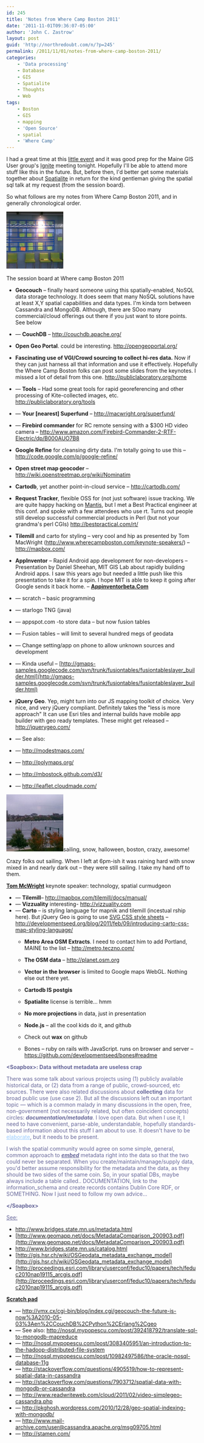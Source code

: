 ```yaml
---
id: 245
title: 'Notes from Where Camp Boston 2011'
date: '2011-11-01T09:36:07-05:00'
author: 'John C. Zastrow'
layout: post
guid: 'http://northredoubt.com/n/?p=245'
permalink: /2011/11/01/notes-from-where-camp-boston-2011/
categories:
    - 'Data processing'
    - Database
    - GIS
    - Spatialite
    - Thoughts
    - Web
tags:
    - Boston
    - GIS
    - mapping
    - 'Open Source'
    - spatial
    - 'Where Camp'
---
```


I had a great time at this [little event](http://www.wherecampboston.com/ "Where Camp Boston 2011") and it was good prep for the Maine GIS User group's [Ignite](http://megug.org/events/ "Maine Ignite Spatial") meeting tonight. Hopefully I'll be able to attend more stuff like this in the future. But, before then, I'd better get some materials together about [Spatialite](http://www.gaia-gis.it/spatialite/ "Spatialite sqlite with spatial") in return for the kind gentleman giving the spatial sql talk at my request (from the session board).

So what follows are my notes from Where Camp Boston 2011, and in generally chronological order.

[![Session board](https://raw.githubusercontent.com/johnzastrow/johnzastrow.github.io/master/assets/uploads/2011/11/IMAG0087-150x150.jpg "IMAG0087")](https://raw.githubusercontent.com/johnzastrow/johnzastrow.github.io/master/assets/uploads/2011/11/IMAG0087.jpg) 

The session board at Where camp Boston 2011

- **Geocouch** – finally heard someone using this spatially-enabled, NoSQL data storage technology. It does seem that many NoSQL solutions have at least X,Y spatial capabilities and data types. I'm kinda torn between Cassandra and MongoDB. Although, there are SOoo many commercial/cloud offerings out there if you just want to store points. See below
- — **CouchDB** – <http://couchdb.apache.org/>
- **Open Geo Portal**. could be interesting. <http://opengeoportal.org/>
- **Fascinating use of VGI/Crowd sourcing to collect hi-res data.** Now if they can just harness all that information and use it effectively. Hopefully the Where Camp Boston folks can post some slides from the keynotes. I missed a lot of detail from this one. <http://publiclaboratory.org/home>
- — **Tools** – Had some great tools for rapid georeferencing and other processing of Kite-collected images, etc. <http://publiclaboratory.org/tools>
- — **Your [nearest] Superfund** – <http://macwright.org/superfund/>
- — **Firebird commander** for RC remote sensing with a $300 HD video camera – <http://www.amazon.com/Firebird-Commander-2-RTF-Electric/dp/B000AUO7B8>

- **Google Refine** for cleansing dirty data. I'm totally going to use this – <http://code.google.com/p/google-refine/>
- **Open street map geocoder** – <http://wiki.openstreetmap.org/wiki/Nominatim>
- **Cartodb**, yet another point-in-cloud service – <http://cartodb.com/>
- **Request Tracker**, flexible OSS for (not just software) issue tracking. We are quite happy hacking on [Mantis](http://mantisbt.org), but I met a Best Practical engineer at this conf. and spoke with a few attendees who use rt. Turns out people still develop successful commercial products in Perl (but not your grandma's perl CGIs) <http://bestpractical.com/rt/>
- **Tilemill** and carto for styling – very cool and hip as presented by Tom MacWright (<http://www.wherecampboston.com/keynote-speakers/>) – <http://mapbox.com/>
- **AppInventor** – Rapid Android app development for non-developers – Presentation by Daniel Sheehan, MIT GIS Lab about rapidly building Android apps. I saw this years ago but needed a little push like this presentation to take it for a spin. I hope MIT is able to keep it going after Google sends it back home. – [**Appinventorbeta.Com**](http://appinventorbeta.com)
- — scratch – basic programming
- — starlogo TNG (java)
- — appspot.com -to store data – but now fusion tables
- — Fusion tables – will limit to several hundred megs of geodata
- — Change setting/app on phone to allow unknown sources and development
- — Kinda useful – [http://gmaps-samples.googlecode.com/svn/trunk/fusiontables/fusiontableslayer_builder.html](http://gmaps-samples.googlecode.com/svn/trunk/fusiontables/fusiontableslayer_builder.html)

- **jQuery Geo**. Yep, might turn into our JS mapping toolkit of choice. Very nice, and very jQuery compliant. Definitely takes the "less is more approach" It can use Esri tiles and internal builds have mobile app builder with geo ready templates. These might get released – <http://jquerygeo.com/>
- — See also:
- — <http://modestmaps.com/>
- — <http://polymaps.org/>
- — <http://mbostock.github.com/d3/>
- — <http://leaflet.cloudmade.com/>


[![sailing, snow, halloween, boston, crazy, awesome!](https://raw.githubusercontent.com/johnzastrow/johnzastrow.github.io/master/assets/uploads/2011/11/IMAG0085-150x150.jpg "IMAG0085")](https://raw.githubusercontent.com/johnzastrow/johnzastrow.github.io/master/assets/uploads/2011/11/IMAG0085.jpg)sailing, snow, halloween, boston, crazy, awesome!

Crazy folks out sailing. When I left at 6pm-ish it was raining hard with snow mixed in and nearly dark out – they were still sailing. I take my hand off to them.

[**Tom McWright**](http://developmentseed.org) keynote speaker: technology, spatial curmudgeon

- — **Tilemill**– <http://mapbox.com/tilemill/docs/manual/>
- — **Vizzuality** interesting- <http://vizzuality.com>
- — **Carto** – is styling language for mapnik and tilemill (incestual rship here). But jQuery Geo is going to use [SVG CSS style sheets](http://tutorials.jenkov.com/svg/svg-and-css.html) – <http://developmentseed.org/blog/2011/feb/09/introducing-carto-css-map-styling-language/>
    - **Metro Area OSM Extracts**. I need to contact him to add Portland, MAINE to the list – <http://metro.teczno.com/>
    - **The OSM data** – <http://planet.osm.org>
    
    
    - **Vector in the browser** is limited to Google maps WebGL. Nothing else out there yet.
    - **Cartodb IS postgis**
    
    
    - **Spatialite** license is terrible… hmm
    
    
    - **No more projections** in data, just in presentation
    - **Node.js** – all the cool kids do it, and github
    - Check out **wax** on github
    - Bones – ruby on rails with JavaScript. runs on browser and server – <https://github.com/developmentseed/bones#readme>

<span style="color: #666699;">**&lt;Soapbox&gt;: Data without metadata are useless crap**</span>

<span style="color: #666699;">There was some talk about various projects using (1) publicly available historical data, or (2) data from a range of public, crowd-sourced, etc sources. There were also related discussions about **collecting** data for broad public use (use case 2). But all the discussions left out an important topic — which is a common malady in many discussions in the open, free, non-government (not necessarily related, but often coincident concepts) circles: ***documentation/metadata***. I love open data. But when I use it, I need to have convenient, parse-able, understandable, hopefully standards-based information about this stuff I am about to use. It doesn't have to be <span style="text-decoration: underline; color: #99ccff;">[<span style="color: #99ccff; text-decoration: underline;">elaborate</span>](http://www.fgdc.gov/metadata/documents/preparing-for-international-metadata-guidance.pdf "19115 NAP, FGDC")</span>, but it needs to be present. </span>

<span style="color: #666699;">I wish the spatial community would agree on some simple, general, common approach to ***<span style="text-decoration: underline;">embed</span>*** metadata right into the data so that the two could never be separated. When you create/maintain/manage/supply data, you'd better assume responsibility for the metadata and the data, as they should be two sides of the same coin. So, in your spatial DBs, maybe always include a table called.. DOCUMENTATION, link to the information_schema and create records contains Dublin Core RDF, or SOMETHING. Now I just need to follow my own advice…  
</span>

<span style="color: #666699;">**&lt;/Soapbox&gt;**</span>

<span style="text-decoration: underline; color: #666699;">See:</span>

- <http://www.bridges.state.mn.us/metadata.html>
- [http://www.geomapp.net/docs/MetadataComparison_200903.pdf](http://www.geomapp.net/docs/MetadataComparison_200903.pdf)
- <http://www.bridges.state.mn.us/catalog.html>
- [http://gis.hsr.ch/wiki/OSGeodata_metadata_exchange_model](http://gis.hsr.ch/wiki/OSGeodata_metadata_exchange_model)
- [http://proceedings.esri.com/library/userconf/feduc10/papers/tech/feduc2010nap19115_arcgis.pdf](http://proceedings.esri.com/library/userconf/feduc10/papers/tech/feduc2010nap19115_arcgis.pdf)

<span style="text-decoration: underline;">**Scratch pad** </span>

- — <http://vmx.cx/cgi-bin/blog/index.cgi/geocouch-the-future-is-now%3A2010-05-03%3Aen%2CCouchDB%2CPython%2CErlang%2Cgeo>
- — See also: <http://nosql.mypopescu.com/post/392418792/translate-sql-to-mongodb-mapreduce>
- — <http://nosql.mypopescu.com/post/3083405951/an-introduction-to-the-hadoop-distributed-file-system>
- — <http://nosql.mypopescu.com/post/10982497586/the-oracle-nosql-database-11g>
- — <http://stackoverflow.com/questions/4905519/how-to-represent-spatial-data-in-cassandra>
- — <http://stackoverflow.com/questions/7903712/spatial-data-with-mongodb-or-cassandra>
- — <http://www.readwriteweb.com/cloud/2011/02/video-simplegeo-cassandra.php>
- — <http://pkghosh.wordpress.com/2010/12/28/geo-spatial-indexing-with-mongodb/>
- — <http://www.mail-archive.com/user@cassandra.apache.org/msg09705.html>
- — <http://stamen.com/>